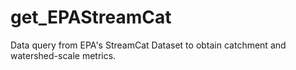 # get_EPAStreamCat
Data query from EPA's StreamCat Dataset to obtain catchment and watershed-scale metrics. 
